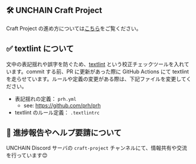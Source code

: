 ## 🛠 **UNCHAIN Craft Project**

Craft Project の進め方については[こちら](https://gratis-path-8f5.notion.site/Craft-Project-4a7c50ee811f479fb25796dae4c4a06b)をご覧ください。

## ✅ textlint について

文中の表記揺れや誤字を防ぐため、[textlint](https://github.com/textlint/textlint) という校正チェックツールを入れています。commit する前、PR に更新があった際に GitHub Actions にて textlint を走らせています。ルールや定義の変更がある際は、下記ファイルを変更してください。

- 表記揺れの定義： `prh.yml`
  - see: https://github.com/prh/prh
- textlint のルール定義： `.textlintrc`

## 🤝 **進捗報告やヘルプ要請について**

UNCHAIN Discord サーバの `craft-project` チャンネルにて、情報共有や交流を行っています😊
